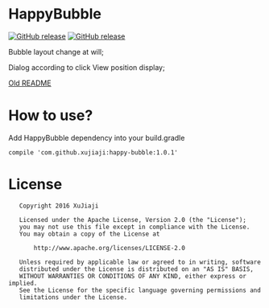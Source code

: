 # HappyBubble
[![GitHub release](https://img.shields.io/badge/Download-demo--apk-brightgreen.svg)](https://github.com/xujiaji/HappyBubble/releases) [![GitHub release](https://img.shields.io/badge/bintray-1.0.1-brightgreen.svg)](https://bintray.com/xujiaji/maven/happy-bubble/1.0.1) 

Bubble layout change at will; 

Dialog according to click View position display;

[Old README](README-old.md)

# How to use?
Add HappyBubble dependency into your build.gradle
```
compile 'com.github.xujiaji:happy-bubble:1.0.1'
```

# License
```
   Copyright 2016 XuJiaji

   Licensed under the Apache License, Version 2.0 (the "License");
   you may not use this file except in compliance with the License.
   You may obtain a copy of the License at

       http://www.apache.org/licenses/LICENSE-2.0

   Unless required by applicable law or agreed to in writing, software
   distributed under the License is distributed on an "AS IS" BASIS,
   WITHOUT WARRANTIES OR CONDITIONS OF ANY KIND, either express or implied.
   See the License for the specific language governing permissions and
   limitations under the License.
```